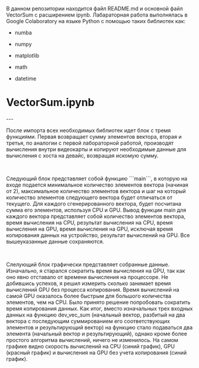 В данном репозитории находится файл README.md и основной файл VectorSum с
расширением ipynb. Лабараторная работа выполнялась в Google Colaboratory на
языке Python с помощью таких библиотек как:

-   numba

-   numpy

-   matplotlib

-   math

-   datetime

VectorSum.ipynb
===============

\---

После импорта всех необходимых библиотек идет блок с тремя функциями. Первая
возвращает сумму элементов вектора, вторая и третья, по аналогии с первой
лабораторной работой, производят вычисления внутри видеокарты и копируют
необходимые данные для вычисления с хоста на девайс, возвращая искомую сумму.

 

Следующий блок представляет собой функцию \`\`\`main\`\`\`, в которую на входе
подается минимальное количество элементов вектора (начиная от 2), максимальное
количество элементов вектора и шаг на который количество элементов следующего
вектора будет отличаться от текущего. Для каждого сгенерированного вектора,
будет посчитана сумма его элементов, используя CPU и GPU. Вывод функции main для
каждого вектора представляет собой количество элементов вектора, время
вычисления на CPU, результат вычисления на CPU, время вычисления на GPU, время
вычисления на GPU, исключая время копирования данных на устройство, результат
вычислений на GPU. Все вышеуказанные данные сохраняются.

 

Слелующий блок графически представляет собранные данные. Изначально, я старался
сократить время вычисления на GPU, так как оно явно отставало от времени
вычисления на процессоре. Не добившись успехов, я решил измерить сколько
занимает время вычислений GPU без процесса копирования. Время вычислений на
самой GPU оказалось более быстрым для большого количества элементов, чем на CPU.
Было принято решение попробовать сократить время копирования данных. Как итог,
вместо изначальных трех входных данных на функцию dev_vec_sum (начальный вектор,
разбитый на два вектора с последующим суммированием его соответствующих
элементов и результирующий вектор) на функцию стало подаваться два элемента
(начальный вектор и результирующий), однако кроме более простого алгоритма
вычислений, ничего не изменилось. На самом графике видно скорость вычислений на
CPU (синий график), GPU (красный график) и вычисления на GPU без учета
копирования (синий график).
